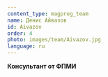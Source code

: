 ```yaml
---
content_type: magprog_team
name: Денис Айвазов
id: Aivazov
order: 4
photo: images/team/Aivazov.jpg
language: ru
---
```

**Консультант от ФПМИ**
